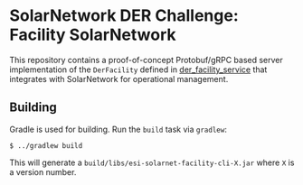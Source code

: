 # SolarNetwork DER Challenge: Facility SolarNetwork

This repository contains a proof-of-concept Protobuf/gRPC based server implementation of the
`DerFacility` defined in [der_facility_service][der_facility_service] that integrates with
SolarNetwork for operational management.

## Building

Gradle is used for building. Run the `build` task via `gradlew`:

	$ ../gradlew build

This will generate a `build/libs/esi-solarnet-facility-cli-X.jar` where `X` is a version number.



[der_facility_service]: ../api/src/main/proto/solarnetwork/esi/service/der_facility_service.proto
[sim-intro]: ../README.md#simulation-example-register-a-facility-with-an-exchange
